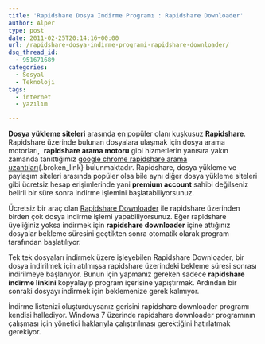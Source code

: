 ```yaml
---
title: 'Rapidshare Dosya İndirme Programı : Rapidshare Downloader'
author: Alper
type: post
date: 2011-02-25T20:14:16+00:00
url: /rapidshare-dosya-indirme-programi-rapidshare-downloader/
dsq_thread_id:
  - 951671689
categories:
  - Sosyal
  - Teknoloji
tags:
  - internet
  - yazılım

---
```

**Dosya yükleme siteleri** arasında en popüler olanı kuşkusuz **Rapidshare**. Rapidshare üzerinde bulunan dosyalara ulaşmak için dosya arama motorları,  **rapidshare arama motoru** gibi hizmetlerin yanısıra yakın zamanda tanıttığımız [google chrome rapidshare arama uzantıları][1]{.broken_link} bulunmaktadır. Rapidshare, dosya yükleme ve paylaşım siteleri arasında popüler olsa bile aynı diğer dosya yükleme siteleri gibi ücretsiz hesap erişimlerinde yani **premium account** sahibi değilseniz belirli bir süre sonra indirme işlemini başlatabiliyorsunuz.

Ücretsiz bir araç olan <a href="https://www.majorshare.com/msrsd/" target="_blank" class="broken_link">Rapidshare Downloader</a> ile rapidshare üzerinden birden çok dosya indirme işlemi yapabiliyorsunuz. Eğer rapidshare üyeliğiniz yoksa indirmek için **rapidshare downloader** içine attığınız dosyalar bekleme süresini geçtikten sonra otomatik olarak program tarafından başlatılıyor.

Tek tek dosyaları indirmek üzere işleyebilen Rapidshare Downloader, bir dosya indirilmek için atılmışsa rapidshare üzerindeki bekleme süresi sonrası indirilmeye başlanıyor. Bunun için yapmanız gereken sadece **rapidshare indirme linkini** kopyalayıp program içerisine yapıştırmak. Ardından bir sonraki dosyayı indirmek için beklemenize gerek kalmıyor.

İndirme listenizi oluşturduysanız gerisini rapidshare downloader programı kendisi hallediyor. Windows 7 üzerinde rapidshare downloader programının çalışması için yönetici haklarıyla çalıştırılması gerektiğini hatırlatmak gerekiyor.

 [1]: https://www.murekkep.org/google-chrome-rapidshare-arama-uzantilari-4343